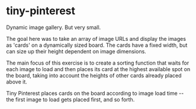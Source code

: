 # tiny-pinterest
Dynamic image gallery. But very small.

The goal here was to take an array of image URLs and display the images as 
'cards' on a dynamically sized board. The cards have a fixed width, but can 
size up their height dependent on image dimensions.

The main focus of this exercise is to create a sorting function that waits for 
each image to load and then places its card at the highest available spot on 
the board, taking into account the heights of other cards already placed above 
it.

Tiny Pinterest places cards on the board according to image load time -- the 
first image to load gets placed first, and so forth.
